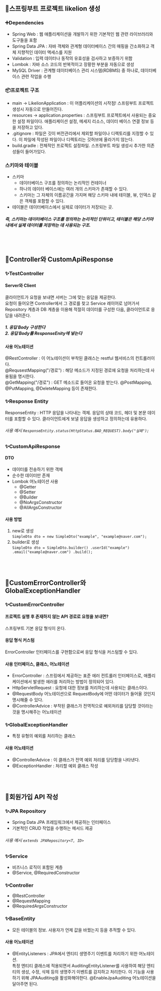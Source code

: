 ## 🎉스프링부트 프로젝트 likelion 생성
### ➕Dependencies
- Spring Web : 웹 애플리케이션을 개발하기 위한 기본적인 웹 관련 라이브러리와 도구들을 포함
- Spring Data JPA : 자바 객체와 관계형 데이터베이스 간의 매핑을 간소화하고 객체 지향적인 데이터 액세스를 지원
- Validation : 입력 데이터나 동작의 유효성을 검사하고 보증하기 위함
- Lombok : 자바 소스 코드의 반복적이고 장황한 부분을 자동으로 생성
- MySQL Driver : 관계형 데이터베이스 관리 시스템(RDBMS) 중 하나로, 데이터베이스 관련 작업을 수행

### :package:프로젝트 구조
- main -> LikelionApplication : 이 어플리케이션의 시작점! 스프링부트 프로젝트 생성시 자동으로 만들어진다.
- resources -> application.properties : 스프링부트 프로젝트에서 사용되는 중요한 설정 파일이다. 애플리케이션 설정, 메세지 리소스, 데이터 베이스 연결 정보 등을 저장하고 있다.
- .gitignore : 파일은 깃이 버전관리에서 제외할 파일이나 디렉토리를 지정할 수 있다. 이 파일에 작성된 파일이나 디렉토리는 깃허브에 올라가지 않는다.
- build.gradle : 전체적인 프로젝트 설정파일. 스프링부트 파일 생성시 추가한 의존성들이 들어가있다.

### 스키마와 테이블
- 스키마 
  - 데이터베이스 구조를 정의하는 논리적인 컨테이너
  - 하나의 데이터 베이스에는 여러 개의 스키마가 존재할 수 있다.
  - 스키마는 그 자체의 이름공간을 가지며 해당 스키마 내에 테이블, 뷰, 인덱스 같은 객체를 포함할 수 있다.
- 테이블은 데이터베이스에서 실제로 데이터가 저장되는 곳. 
##### 즉, 스키마는 데이터베이스 구조를 정의하는 논리적인 단위이고, 테이블은 해당 스키마 내에서 실제 데이터를 저장하는 데 사용되는 구조.

<br><br>

## 📝Controller와 CustomApiResponse
### ✨TestController
#### Server와 Client
클라이언트가 요청을 보내면 서버는 그에 맞는 응답을 제공한다. <br>
요청이 들어오면 Controller에서 그 경로를 찾고 Service 레이어로 넘어가서 Repository 계층과 DB 계층을 이용해 적절히 데이터를 구성한 다음, 클라이언트로 응답을 내려준다.

##### 1. 응답 Body 구성한다 <br> 2. 응답 Body를 ResponseEnity에 넣는다

#### 사용 어노테이션
@RestController : 이 어노테이션이 부착된 클래스는 restful 웹서비스의 컨트롤러이다. <br>
@RequsestMapping("/경로") : 해당 메소드가 지정된 경로에 요청을 처리하는데 사용됨을 명시한다. <br>
@GetMapping("/경로") : GET 메소드로 들어온 요청을 받는다. @PostMapping, @PutMapping, @DeleteMapping 등이 존재한다. <br>

### ✨Response Entity
ResponseEntity : HTTP 응답을 나타내는 객체. 응답의 상태 코드, 헤더 및 본문 데이터를 포함할 수 있다. 클라이언트에게 보낼 응답을 생성하고 정의하는데 유용하다. <br>
###### 사용 예시 `ResponseEntity.status(HttpStatus.BAD_REQUEST).body("실패");`

### ✨CustomApiResponse
#### DTO
- 데이터를 전송하기 위한 객체
- 순수한 데이터만 존재
- Lombok 어노테이션 사용
  - @Getter
  - @Setter
  - @Builder
  - @NoArgsConstructor
  - @AllArgsConstructor
    
#### 사용 방법
1. new로 생성 <br>
  `SimpleDto dto = new SimpleDto("example", "example@naver.com");`
2. builder로 생성<br>
  `SimpleDto dto = SimpleDto.builder()
                .userId("example")
                .email("example@naver.com")
                .build();`
   
<br><br>

## 📝CustomErrorController와 GlobalExceptionHandler
### ✨CustomErrorController
#### 프로젝트 실행 후 존재하지 않는 API 경로로 요청을 보내면? 
스프링부트 기본 응답 형식이 온다. 

#### 응답 형식 커스텀
ErrorController 인터페이스를 구현함으로써 응답 형식을 커스텀할 수 있다. <br>

#### 사용 인터페이스, 클래스, 어노테이션
- ErrorController : 스프링에서 제공하는 표준 에러 컨트롤러 인터페이스로, 애플리케이션에서 발생한 에러를 처리하는 방법이 정의되어 있다.
- HttpServletRequest : 요청에 대한 정보를 처리하는데 사용되는 클래스이다.
- @RequestBody 어노테이션으로 RequestBody에 어떤 데이터가 들어올 것인지 명시해줄 수 있다.
- @ControllerAdvice : 부착된 클래스가 전역적으로 예외처리를 담당할 것이라는 것을 명시해주는 어노테이션

### ✨GlobalExceptionHandler
- 특정 유형의 예외를 처리하는 클래스
#### 사용 어노테이션
- @ControllerAdvice : 이 클래스가 전역 예외 처리를 담당함을 나타낸다.
- @ExceptionHandler : 처리할 예외 클래스 작성

<br><br>

## 📝회원가입 API 작성
### ✨JPA Repository
- Spring Data JPA 프레임워크에서 제공하는 인터페이스
- 기본적인 CRUD 작업을 수행하는 메서드 제공
###### 사용 예시 `extends JPARepository<T, ID>`

### ✨Service
- 비즈니스 로직이 포함된 계층
- @Service, @RequiredConstructor

### ✨Controller
- @RestController
- @RequestMapping
- @RequiredArgsConstructor

### ✨BaseEntity
- 모든 테이블의 정보. 사용자가 언제 값을 바꿨는지 등을 추적할 수 있다.
#### 사용 어노테이션
- @EntityListeners : JPA에서 엔티티 생명주기 이벤트를 처리하기 위한 어노테이션. <br>
특정 엔티티 클래스에 적용되면서 AuditingEntityListener를 사용하여 해당 엔티티의 생성, 수정, 삭제 등의 생명주기 이벤트를 감지하고 처리한다. 이 기능을 사용하기 위해 JPAAuditing을 활성화해야한다. @EnableJpaAuditing 어노테이션을 달아주면 된다.



